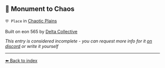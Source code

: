 ## 🎲 Monument to Chaos

`🪧 Place` in [Chaotic Plains](../refs/chaotic_plains.md)

Built on eon 565 by [Delta Collective](../refs/delta_collective.md)

_This entry is considered incomplete - you can request more info for it [on discord](<https://discord.com/channels/562910943848169472/1173922660489633802>) or write it yourself_


----------
[⬅️ Back to index](/index.md#74a0_s)